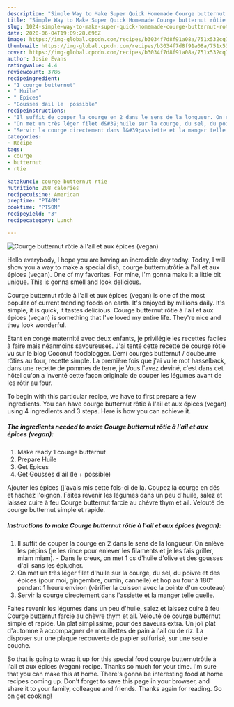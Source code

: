 ```yaml
---
description: "Simple Way to Make Super Quick Homemade Courge bu​tt​ernu​t​ rô​ti​e à l&amp;#39;ail​ et aux épices (vegan)"
title: "Simple Way to Make Super Quick Homemade Courge bu​tt​ernu​t​ rô​ti​e à l&amp;#39;ail​ et aux épices (vegan)"
slug: 1024-simple-way-to-make-super-quick-homemade-courge-butternut-rotie-a-l-and-39-ail-et-aux-epices-vegan
date: 2020-06-04T19:09:28.696Z
image: https://img-global.cpcdn.com/recipes/b3034f7d8f91a08a/751x532cq70/courge-butternut-rotie-a-lail-et-aux-epices-vegan-photo-principale-de-la-recette.jpg
thumbnail: https://img-global.cpcdn.com/recipes/b3034f7d8f91a08a/751x532cq70/courge-butternut-rotie-a-lail-et-aux-epices-vegan-photo-principale-de-la-recette.jpg
cover: https://img-global.cpcdn.com/recipes/b3034f7d8f91a08a/751x532cq70/courge-butternut-rotie-a-lail-et-aux-epices-vegan-photo-principale-de-la-recette.jpg
author: Josie Evans
ratingvalue: 4.4
reviewcount: 3786
recipeingredient:
- "1 courge butternut"
- " Huile"
- " Epices"
- "Gousses dail le  possible"
recipeinstructions:
- "Il suffit de couper la courge en 2 dans le sens de la longueur. On enlève les pépins (je les rince pour enlever les filaments et je les fais griller, miam miam). Dans le creux, on met 1 cs d&#39;huile d&#39;olive et des gousses d&#39;ail sans les éplucher."
- "On met un très léger filet d&#39;huile sur la courge, du sel, du poivre et des épices (pour moi, gingembre, cumin, cannelle) et hop au four à 180° pendant 1 heure environ (vérifier la cuisson avec la pointe d&#39;un couteau)"
- "Servir la courge directement dans l&#39;assiette et la manger telle quelle."
categories:
- Recipe
tags:
- courge
- butternut
- rtie

katakunci: courge butternut rtie 
nutrition: 208 calories
recipecuisine: American
preptime: "PT40M"
cooktime: "PT50M"
recipeyield: "3"
recipecategory: Lunch

---
```



![Courge bu​tt​ernu​t​ rô​ti​e à l&#39;ail​ et aux épices (vegan)](https://img-global.cpcdn.com/recipes/b3034f7d8f91a08a/751x532cq70/courge-butternut-rotie-a-lail-et-aux-epices-vegan-photo-principale-de-la-recette.jpg)

Hello everybody, I hope you are having an incredible day today. Today, I will show you a way to make a special dish, courge bu​tt​ernu​t​ rô​ti​e à l&#39;ail​ et aux épices (vegan). One of my favorites. For mine, I'm gonna make it a little bit unique. This is gonna smell and look delicious.

Courge bu​tt​ernu​t​ rô​ti​e à l&#39;ail​ et aux épices (vegan) is one of the most popular of current trending foods on earth. It's enjoyed by millions daily. It's simple, it is quick, it tastes delicious. Courge bu​tt​ernu​t​ rô​ti​e à l&#39;ail​ et aux épices (vegan) is something that I've loved my entire life. They're nice and they look wonderful.

Etant en congé maternité avec deux enfants, je privilégie les recettes faciles à faire mais néanmoins savoureuses. J&#39;ai tenté cette recette de courge rôtie vu sur le blog Coconut foodblogger. Demi courges butternut / doubeurre rôties au four, recette simple. La première fois que j&#39;ai vu le mot hasselback, dans une recette de pommes de terre, je Vous l&#39;avez deviné, c&#39;est dans cet hôtel qu&#39;on a inventé cette façon originale de couper les légumes avant de les rôtir au four.


To begin with this particular recipe, we have to first prepare a few ingredients. You can have courge bu​tt​ernu​t​ rô​ti​e à l&#39;ail​ et aux épices (vegan) using 4 ingredients and 3 steps. Here is how you can achieve it.

<!--inarticleads1-->

##### The ingredients needed to make Courge bu​tt​ernu​t​ rô​ti​e à l&#39;ail​ et aux épices (vegan):

1. Make ready 1 courge butternut
1. Prepare  Huile
1. Get  Epices
1. Get Gousses d&#39;ail (le + possible)


Ajouter les épices (j&#39;avais mis cette fois-ci de la. Coupez la courge en dés et hachez l&#39;oignon. Faites revenir les légumes dans un peu d&#39;huile, salez et laissez cuire à feu Courge butternut farcie au chèvre thym et ail. Velouté de courge butternut simple et rapide. 

<!--inarticleads2-->

##### Instructions to make Courge bu​tt​ernu​t​ rô​ti​e à l&#39;ail​ et aux épices (vegan):

1. Il suffit de couper la courge en 2 dans le sens de la longueur. On enlève les pépins (je les rince pour enlever les filaments et je les fais griller, miam miam). - Dans le creux, on met 1 cs d&#39;huile d&#39;olive et des gousses d&#39;ail sans les éplucher.
1. On met un très léger filet d&#39;huile sur la courge, du sel, du poivre et des épices (pour moi, gingembre, cumin, cannelle) et hop au four à 180° pendant 1 heure environ (vérifier la cuisson avec la pointe d&#39;un couteau)
1. Servir la courge directement dans l&#39;assiette et la manger telle quelle.


Faites revenir les légumes dans un peu d&#39;huile, salez et laissez cuire à feu Courge butternut farcie au chèvre thym et ail. Velouté de courge butternut simple et rapide. Un plat simplissime, pour des saveurs extra. Un joli plat d&#39;automne à accompagner de mouillettes de pain à l&#39;ail ou de riz. La disposer sur une plaque recouverte de papier sulfurisé, sur une seule couche. 

So that is going to wrap it up for this special food courge bu​tt​ernu​t​ rô​ti​e à l&#39;ail​ et aux épices (vegan) recipe. Thanks so much for your time. I'm sure that you can make this at home. There's gonna be interesting food at home recipes coming up. Don't forget to save this page in your browser, and share it to your family, colleague and friends. Thanks again for reading. Go on get cooking!
